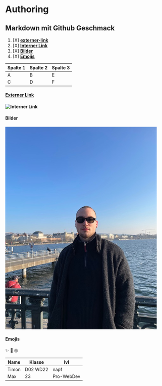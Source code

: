 # Authoring
## Markdown mit Github Geschmack

1. [X] [**externer-link**](#externer-link)
2. [X] [**Interner Link**](#interner-link)
3. [X] [**Bilder**](#bilder)
4. [X] [**Emojis**](#emojis)

Spalte 1|Spalte 2|Spalte 3
--------|--------|--------|
    A   |    B   |    E
    C   |    D   |    F   

#### [Externer Link](www.google.com)

#### ![Interner Link](/Workspace/authoring/images/timon_in_zueri)

#### Bilder
![bild](./image/timon_in_zueri.jpg)
#### Emojis

:sparkles: :boxing_glove: :nerd_face:

Name    |Klasse  |lvl 
--------|--------|--------
Timon   |D02 WD22|napf   
Max     |   23   |Pro-WebDev

    

